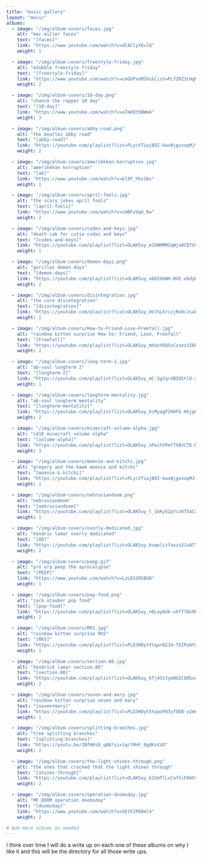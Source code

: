 ```yaml
---
title: "music gallery"
layout: "music"
albums:
  - image: "/img/album-covers/faces.jpg"
    alt: "mac miller faces"
    text: "[faces]"
    link: "https://www.youtube.com/watch?v=dCAClyY6vlQ"
    weight: 1

  - image: "/img/album-covers/freestyle-friday.jpg"
    alt: "edubble freestyle friday"
    text: "[freestyle-friday]"
    link: "https://www.youtube.com/watch?v=cmGGPveM1hc&list=PLf2RZ3cHgMo4r8CaQkaPclkeQDsft04GG"
    weight: 2

  - image: "/img/album-covers/10-day.png"
    alt: "chance the rapper 10 day"
    text: "[10-day]"
    link: "https://www.youtube.com/watch?v=aTmUQt5NWmA"
    weight: 3

  - image: "/img/album-covers/abby-road.png"
    alt: "the beatles abby road"
    text: "[abby-road]"
    link: "https://youtube.com/playlist?list=PLycVTiaj8OI-kwvNjgvvopMJt__x-y5mD&si=hytsMOqJET0shVNS"
    weight: 2

  - image: "/img/album-covers/amerikkkan-korruption.jpg"
    alt: "amerikkkan korruption"
    text: "[ak]"
    link: "https://www.youtube.com/watch?v=kl8P_hhx1bs"
    weight: 1

  - image: "/img/album-covers/april-fools.jpg"
    alt: "the scary jokes april fools"
    text: "[april-fools]"
    link: "https://www.youtube.com/watch?v=cmBFuVqX_Rw"
    weight: 2

  - image: "/img/album-covers/codes-and-keys.jpg"
    alt: "death cab for cutie codes and keys"
    text: "[codes-and-keys]"
    link: "https://youtube.com/playlist?list=OLAK5uy_m1KWHMM1qWja8CD7XvzfJr3y-HuGlIf3Y&si=XqFMjcvM6tyQDIcy"
    weight: 1

  - image: "/img/album-covers/demon-days.png"
    alt: "gorillaz demon days"
    text: "[demon-days]"
    link: "https://youtube.com/playlist?list=OLAK5uy_n6OIG6WH-BVE-xbdyDfjQeydPbN6l9tF4&si=_-zAWC9p9quHh1fA"
    weight: 2

  - image: "/img/album-covers/disintegration.jpg"
    alt: "the cure disintegration"
    text: "[disintegration]"
    link: "https://youtube.com/playlist?list=OLAK5uy_mVJSLXrczjRedcJsaknnU_PWPPVai3PI8&si=hR-OqAOnaWJc5Q75"
    weight: 1

  - image: "/img/album-covers/How-to-Friend-Love-Freefall.jpg"
    alt: "rainbow kitten surprise How to: Friend, Love, Freefall"
    text: "[Freefall]"
    link: "https://youtube.com/playlist?list=OLAK5uy_mhUxYDQSvCzxez1S6hjPnnHd-HXKtxUEI&si=rSN5u5ZZUg_37_83"
    weight: 2

  - image: "/img/album-covers/long-term-2.jpg"
    alt: "ab-soul longterm 2"
    text: "[longterm-2]"
    link: "https://youtube.com/playlist?list=OLAK5uy_mC-Sg2qrXBZQ5tlO-ZllZu12PnKMx1KsM&si=EKiGXnx49eJdlI-j"
    weight: 1

  - image: "/img/album-covers/longterm-mentality.jpg"
    alt: "ab-soul longterm mentality"
    text: "[longterm-mentality]"
    link: "https://youtube.com/playlist?list=OLAK5uy_kcMyagF2H0FG-HhjgGVoyT7F_Y0xgahFk&si=GUEI_pcDDWrAs_t-"
    weight: 2

  - image: "/img/album-covers/minecraft-volume-alpha.jpg"
    alt: "c418 minecraft volume alpha"
    text: "[volume-alpha]"
    link: "https://youtube.com/playlist?list=OLAK5uy_nPwih5Pmf7hBVCT6-MxmQNLaAIP0zYXTk&si=f_76a-hh2Dy33MWs"
    weight: 3

  - image: "/img/album-covers/moenie-and-kitchi.jpg"
    alt: "gregory and the hawk moenie and kitchi"
    text: "[moenie-&-kitchi]"
    link: "https://youtube.com/playlist?list=PLycVTiaj8OI-kwvNjgvvopMJt__x-y5mD&si=hytsMOqJET0shVNS"
    weight: 2

  - image: "/img/album-covers/nehruviandoom.png"
    alt: "nehruviandoom"
    text: "[nehruviandoom]"
    link: "https://youtube.com/playlist?list=OLAK5uy_l_1kKy52pYcsRT54CXzZFk_C1H68Djd54&si=e7OV1jm7_p3KnTLh"
    weight: 1

  - image: "/img/album-covers/overly-dedicated.jpg"
    alt: "kendric lamar overly dedicated"
    text: "[OD]"
    link: "https://youtube.com/playlist?list=OLAK5uy_kvqelizfaxzx2JuATYrWpMpV8FLJv5Mz0&si=RVh_8kHie_Z0Dc_0"
    weight: 2

  - image: "/img/album-covers/peep.gif"
    alt: "pro era peep the aprocalypse"
    text: "[PEEP]"
    link: "https://www.youtube.com/watch?v=LzLEX1M2BU0"
    weight: 1

  - image: "/img/album-covers/pop-food.png"
    alt: "jack stauber pop food"
    text: "[pop-food]"
    link: "https://youtube.com/playlist?list=OLAK5uy_n0Lay6Uk-xhff7Qn9Bpl_kb6YD8qEAmn0&si=mmvTOTLOe1jQrhVK"
    weight: 2

  - image: "/img/album-covers/RKS.jpg"
    alt: "rainbow kitten surprise RKS"
    text: "[RKS]"
    link: "https://youtube.com/playlist?list=PLD3HDytXtqarN2JU-fEIPoAYwJKpp8KZm&si=n1ZGvdqw9-zXy8Nh"
    weight: 1

  - image: "/img/album-covers/section-80.jpg"
    alt: "kendrick lamar section.80"
    text: "[section.80]"
    link: "https://youtube.com/playlist?list=OLAK5uy_kTj4SVJym0GICQHSvnzXhZbTjLV5ZON4A&si=4WEl2643pH8iV9hl"
    weight: 2

  - image: "/img/album-covers/seven-and-mary.jpg"
    alt: "rainbow kitten surprise seven and mary"
    text: "[seven+mary]"
    link: "https://youtube.com/playlist?list=PLD3HDytXtqaoP83yTdEB-x2mQgLbKWKA4&si=I25AfVXXqNTUoI3l"
    weight: 1

  - image: "/img/album-covers/splitting-branches.jpg"
    alt: "tree splitting branches"
    text: "[splitting-branches]"
    link: "https://youtu.be/ZBf6Ks8_qA8?si=1qclMnF_8gdKvVzD"
    weight: 2

  - image: "/img/album-covers/the-light-shines-through.png"
    alt: "the ones that cracked that the light shines through"
    text: "[shines-through]"
    link: "https://youtube.com/playlist?list=OLAK5uy_k2UmTlLvCafViF0AFXIpFeRoHFzcuSZTc&si=HVu4tcoSoOZtHUiP"
    weight: 2

  - image: "/img/album-covers/operation-doomsday.jpg"
    alt: "MF DOOM operation doomsday"
    text: "[doomsday]"
    link: "https://www.youtube.com/watch?v=5EtVJP0Dml4"
    weight: 2

# Add more albums as needed
---
```

I think over time I will do a write up on each one of these albums on why I like it and this will be the directory for all those write ups.
